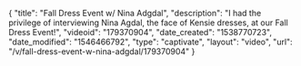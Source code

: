 {
    "title": "Fall Dress Event w\/ Nina Adgdal",
    "description": "I had the privilege of interviewing Nina Agdal, the face of Kensie dresses, at our Fall Dress Event!",
    "videoid": "179370904",
    "date_created": "1538770723",
    "date_modified": "1546466792",
    "type": "captivate",
    "layout": "video",
    "url": "\/v\/fall-dress-event-w-nina-adgdal\/179370904"
}